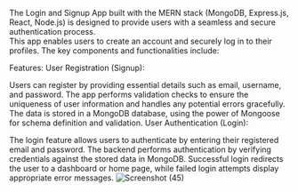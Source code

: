 The Login and Signup App built with the MERN stack (MongoDB, Express.js, React, Node.js) is designed to provide users with a seamless and secure authentication process.<br/>This app enables users to create an account and securely log in to their profiles. The key components and functionalities include:<br/>

Features:
User Registration (Signup):

Users can register by providing essential details such as email, username, and password.
The app performs validation checks to ensure the uniqueness of user information and handles any potential errors gracefully.
The data is stored in a MongoDB database, using the power of Mongoose for schema definition and validation.
User Authentication (Login):

The login feature allows users to authenticate by entering their registered email and password.
The backend performs authentication by verifying credentials against the stored data in MongoDB.
Successful login redirects the user to a dashboard or home page, while failed login attempts display appropriate error messages.
![Screenshot (45)](https://github.com/user-attachments/assets/395e1ac1-2eef-4df6-bca6-abe075297be9)
